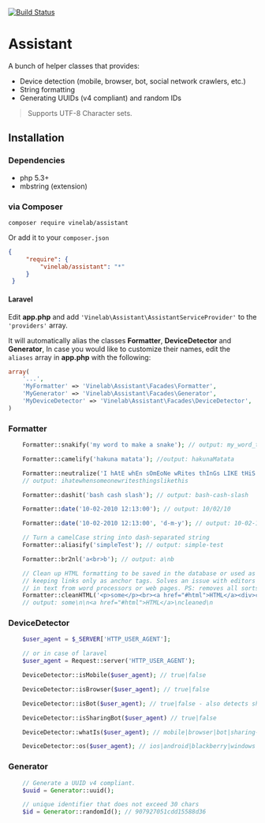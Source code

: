 [![Build Status](https://travis-ci.org/Vinelab/assistant.png?branch=master)](https://travis-ci.org/Vinelab/assistant)

# Assistant
A bunch of helper classes that provides:

- Device detection (mobile, browser, bot, social network crawlers, etc.)
- String formatting
- Generating UUIDs (v4 compliant) and random IDs

> Supports UTF-8 Character sets.

## Installation

### Dependencies
- php 5.3+
- mbstring (extension)

### via Composer
```
composer require vinelab/assistant
```

Or add it to your `composer.json`

```json
{
     "require": {
         "vinelab/assistant": "*"
     }
 }
```

#### Laravel
Edit **app.php** and add `'Vinelab\Assistant\AssistantServiceProvider'` to the `'providers'` array.

It will automatically alias the classes **Formatter**, **DeviceDetector** and **Generator**,
In case you would like to customize their names, edit the `aliases` array in **app.php** with the following:

```php
array(
	'...',
	'MyFormatter' => 'Vinelab\Assistant\Facades\Formatter',
	'MyGenerator' => 'Vinelab\Assistant\Facades\Generator',
	'MyDeviceDetector' => 'Vinelab\Assistant\Facades\DeviceDetector',
)
```

### Formatter

```php
	Formatter::snakify('my word to make a snake'); // output: my_word_to_make_a_snake

	Formatter::camelify('hakuna matata'); //output: hakunaMatata

	Formatter::neutralize('I hAtE whEn sOmEoNe wRites thInGs LIKE tHiS');
	// output: ihatewhensomeonewritesthingslikethis

	Formatter::dashit('bash cash slash'); // output: bash-cash-slash

	Formatter::date('10-02-2010 12:13:00'); // output: 10/02/10

	Formatter::date('10-02-2010 12:13:00', 'd-m-y'); // output: 10-02-10

	// Turn a camelCase string into dash-separated string
	Formatter::aliasify('simpleTest'); // output: simple-test

	Formatter::br2nl('a<br>b'); // output: a\nb

	// Clean up HTML formatting to be saved in the database or used as plain text
	// keeping links only as anchor tags. Solves an issue with editors when pasting
	// in text from word processors or web pages. PS: removes all sorts of media.
	Formatter::cleanHTML('<p>some</p><br><a href="#html">HTML</a><div>cleaned</div><img src="http://come.img" />');
	// output: some\n\n<a href="#html">HTML</a>\ncleaned\n
```

### DeviceDetector

```php
	$user_agent = $_SERVER['HTTP_USER_AGENT'];

	// or in case of laravel
	$user_agent = Request::server('HTTP_USER_AGENT');

	DeviceDetector::isMobile($user_agent); // true|false

	DeviceDetector::isBrowser($user_agent); // true|false

	DeviceDetector::isBot($user_agent); // true|false - also detects sharing bots

	DeviceDetector::isSharingBot($user_agent) // true|false

	DeviceDetector::whatIs($user_agent); // mobile|browser|bot|sharing-bot

	DeviceDetector::os($user_agent); // ios|android|blackberry|windows|other
```

### Generator

```php
	// Generate a UUID v4 compliant.
	$uuid = Generator::uuid();

	// unique identifier that does not exceed 30 chars
	$id = Generator::randomId(); // 907927051cdd15588d36
```
